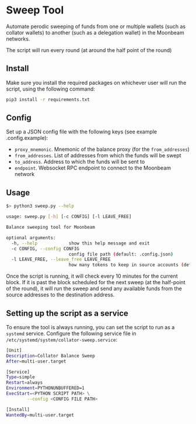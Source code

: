 Sweep Tool
======================

Automate perodic sweeping of funds from one or multiple wallets (such as collator wallets) to another (such as a delegation wallet) in the Moonbeam networks.

The script will run every round (at around the half point of the round)

## Install

Make sure you install the required packages on whichever user will run the script, using the following command:

```bash
pip3 install -r requirements.txt
```

## Config

Set up a JSON config file with the following keys (see example .config.example):


* `proxy_mnemonic`. Mnemonic of the balance proxy (for the `from_addresses`)
* `from_addresses`. List of addresses from which the funds will be swept
* `to_address`. Address to which the funds will be sent to
* `endpoint`. Websocket RPC endpoint to connect to the Moonbeam network

## Usage

```bash
$> python3 sweep.py --help

usage: sweep.py [-h] [-c CONFIG] [-l LEAVE_FREE]

Balance sweeping tool for Moonbeam

optional arguments:
  -h, --help            show this help message and exit
  -c CONFIG, --config CONFIG
                        config file path (default: .config.json)
  -l LEAVE_FREE, --leave_free LEAVE_FREE
                        how many tokens to keep in source accounts (default: 10)
```

Once the script is running, it will check every 10 minutes for the current block. If it is past the block scheduled for the next sweep (at the half-point of the round), it will run the sweep and send any available funds from the source addresses to the destination address.

## Setting up the script as a service

To ensure the tool is always running, you can set the script to run as a `systemd` service. Configure the following service file in `/etc/systemd/system/collator-sweep.service`:

```bash
[Unit]
Description=Collator Balance Sweep
After=multi-user.target

[Service]
Type=simple
Restart=always
Environment=PYTHONUNBUFFERED=1
ExecStart=<PYTHON SCRIPT PATH> \
        --config <CONFIG FILE PATH>

[Install]
WantedBy=multi-user.target
```
